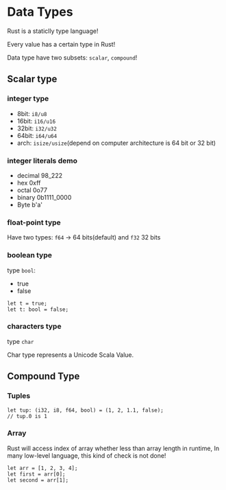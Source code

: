 # Data Types
Rust is a staticlly type language!

Every value has a certain type in Rust!

Data type have two subsets: `scalar`, `compound`!

## Scalar type

### integer type
- 8bit: `i8/u8`
- 16bit: `i16/u16`
- 32bit: `i32/u32`
- 64bit: `i64/u64`
- arch: `isize/usize`(depend on computer architecture is 64 bit or 32 bit)

### integer literals demo
- decimal 98_222
- hex  0xff
- octal 0o77
- binary 0b1111_0000
- Byte b'a'

### float-point type

Have two types: `f64` -> 64 bits(default) and `f32` 32 bits

### boolean type
type `bool`:
- true
- false

```
let t = true;
let t: bool = false;
```
### characters type
type `char`

Char type represents a Unicode Scala Value.


## Compound Type

### Tuples
```
let tup: (i32, i8, f64, bool) = (1, 2, 1.1, false);
// tup.0 is 1
```

### Array
Rust will access index of array whether less than array length in runtime, In many low-level language, this kind of check is not done!

```
let arr = [1, 2, 3, 4];
let first = arr[0];
let second = arr[1];

```
